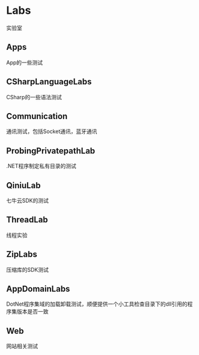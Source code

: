# Labs

实验室

## Apps ##
App的一些测试

## CSharpLanguageLabs ##
CSharp的一些语法测试

## Communication ##
通讯测试，包括Socket通讯，蓝牙通讯

## ProbingPrivatepathLab ##
.NET程序制定私有目录的测试

## QiniuLab ##
七牛云SDK的测试

## ThreadLab ##
线程实验

## ZipLabs ##
压缩库的SDK测试

## AppDomainLabs ##
DotNet程序集域的加载卸载测试，顺便提供一个小工具检查目录下的dll引用的程序集版本是否一致

## Web ##
网站相关测试
